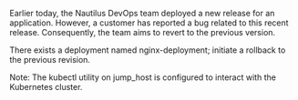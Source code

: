 

Earlier today, the Nautilus DevOps team deployed a new release for an application. However, a customer has reported a bug related to this recent release. Consequently, the team aims to revert to the previous version.


There exists a deployment named nginx-deployment; initiate a rollback to the previous revision.

Note: The kubectl utility on jump_host is configured to interact with the Kubernetes cluster.

